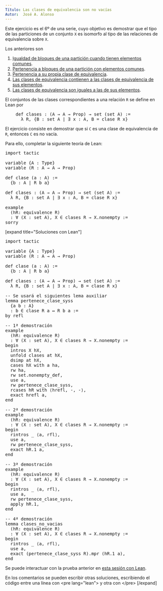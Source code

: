 ```yaml
---
Título: Las clases de equivalencia son no vacías
Autor:  José A. Alonso
---
```


Este ejercicio es el 6º de una serie, cuyo objetivo es demostrar que el tipo de las particiones de un conjunto `X` es isomorfo al tipo de las relaciones de equivalencia sobre `X`.

Los anteriores son
1. [Igualdad de bloques de una partición cuando tienen elementos comunes](https://bit.ly/2YfsvBZ).
2. [Pertenencia a bloques de una partición con elementos comunes](https://bit.ly/3l2onxZ).
3. [Pertenencia a su propia clase de equivalencia](https://bit.ly/3FlVKUy).
4. [Las clases de equivalencia contienen a las clases de equivalencia de sus elementos](https://bit.ly/3uwL1Sd).
5. [Las clases de equivalencia son iguales a las de sus elementos](https://bit.ly/2Y7FJjO).

El conjuntos de las clases correspondientes a una relación `R` se define en Lean por
<pre lang="lean">
    def clases : (A → A → Prop) → set (set A) :=
      λ R, {B : set A | ∃ x : A, B = clase R x}
</pre>

El ejercicio consiste en demostrar que si `C` es una clase de equivalencia de `R`, entonces `C` es no vacía.

Para ello, completar la siguiente teoría de Lean:

<pre lang="lean">
import tactic

variable {A : Type}
variable (R : A → A → Prop)

def clase (a : A) :=
  {b : A | R b a}

def clases : (A → A → Prop) → set (set A) :=
  λ R, {B : set A | ∃ x : A, B = clase R x}

example
  (hR: equivalence R)
  : ∀ (X : set A), X ∈ clases R → X.nonempty :=
sorry
</pre>

[expand title="Soluciones con Lean"]

<pre lang="lean">
import tactic

variable {A : Type}
variable (R : A → A → Prop)

def clase (a : A) :=
  {b : A | R b a}

def clases : (A → A → Prop) → set (set A) :=
  λ R, {B : set A | ∃ x : A, B = clase R x}

-- Se usará el siguientes lema auxiliar
lemma pertenece_clase_syss
  {a b : A}
  : b ∈ clase R a ↔ R b a :=
by refl

-- 1ª demostración
example
  (hR: equivalence R)
  : ∀ (X : set A), X ∈ clases R → X.nonempty :=
begin
  intros X hX,
  unfold clases at hX,
  dsimp at hX,
  cases hX with a ha,
  rw ha,
  rw set.nonempty_def,
  use a,
  rw pertenece_clase_syss,
  rcases hR with ⟨hrefl, -, -⟩,
  exact hrefl a,
end

-- 2ª demostración
example
  (hR: equivalence R)
  : ∀ (X : set A), X ∈ clases R → X.nonempty :=
begin
  rintros _ ⟨a, rfl⟩,
  use a,
  rw pertenece_clase_syss,
  exact hR.1 a,
end

-- 3ª demostración
example
  (hR: equivalence R)
  : ∀ (X : set A), X ∈ clases R → X.nonempty :=
begin
  rintros _ ⟨a, rfl⟩,
  use a,
  rw pertenece_clase_syss,
  apply hR.1,
end

-- 4ª demostración
lemma clases_no_vacias
  (hR: equivalence R)
  : ∀ (X : set A), X ∈ clases R → X.nonempty :=
begin
  rintros _ ⟨a, rfl⟩,
  use a,
  exact (pertenece_clase_syss R).mpr (hR.1 a),
end
</pre>

Se puede interactuar con la prueba anterior en <a href="https://leanprover-community.github.io/lean-web-editor/#url=https://raw.githubusercontent.com/jaalonso/Calculemus/main/src/Las_clases_de_equivalencia_son_no_vacias.lean" rel="noopener noreferrer" target="_blank">esta sesión con Lean</a>.

En los comentarios se pueden escribir otras soluciones, escribiendo el código entre una línea con &#60;pre lang=&quot;lean&quot;&#62; y otra con &#60;/pre&#62;
[/expand]
